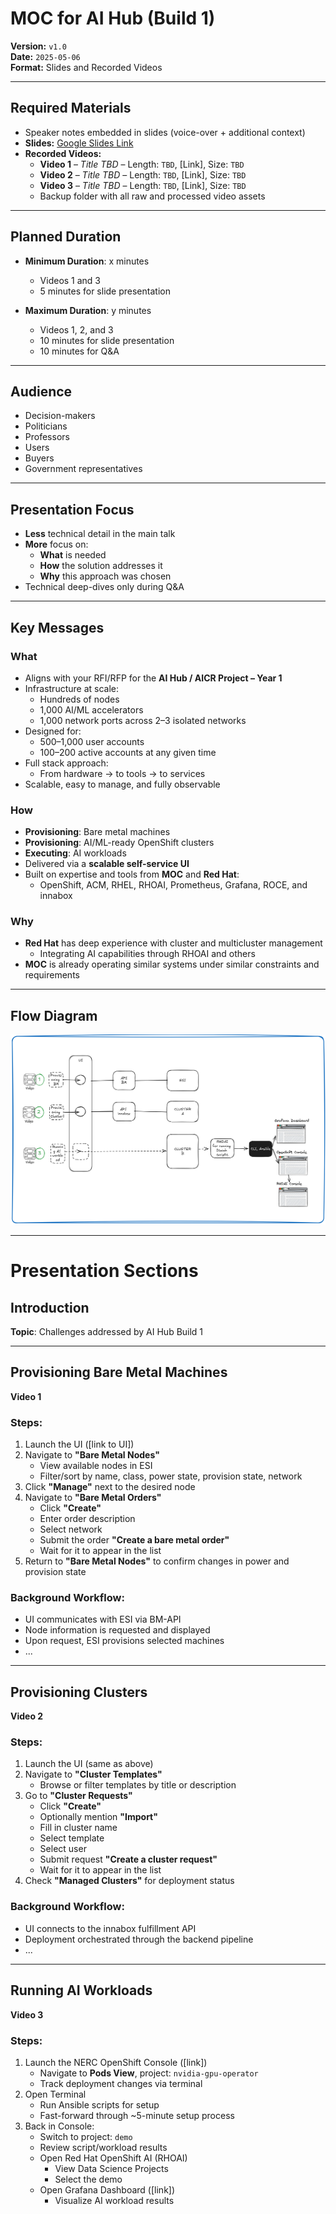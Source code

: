 # MOC for AI Hub (Build 1)  
**Version:** `v1.0`  
**Date:** `2025-05-06`  
**Format:** Slides and Recorded Videos

---

## Required Materials

- Speaker notes embedded in slides (voice-over + additional context)
- **Slides:** [Google Slides Link](https://docs.google.com/presentation/d/1q5lARbFZN6eFlrSLleitlGQkdZSJZ9q3vC6RYmVPAjU/edit?usp=sharing)
- **Recorded Videos:**
  - **Video 1** – *Title TBD* – Length: `TBD`, [Link], Size: `TBD`
  - **Video 2** – *Title TBD* – Length: `TBD`, [Link], Size: `TBD`
  - **Video 3** – *Title TBD* – Length: `TBD`, [Link], Size: `TBD`
  - Backup folder with all raw and processed video assets

---

## Planned Duration

- **Minimum Duration**: x minutes
  - Videos 1 and 3
  - 5 minutes for slide presentation

- **Maximum Duration**:  y minutes
  - Videos 1, 2, and 3
  - 10 minutes for slide presentation
  - 10 minutes for Q&A

---

## Audience

- Decision-makers  
- Politicians  
- Professors  
- Users  
- Buyers  
- Government representatives  

---

## Presentation Focus

- **Less** technical detail in the main talk  
- **More** focus on:
  - **What** is needed
  - **How** the solution addresses it
  - **Why** this approach was chosen
- Technical deep-dives only during Q&A

---
## Key Messages

### What

- Aligns with your RFI/RFP for the **AI Hub / AICR Project – Year 1**
- Infrastructure at scale:
  - Hundreds of nodes
  - 1,000 AI/ML accelerators
  - 1,000 network ports across 2–3 isolated networks
- Designed for:
  - 500–1,000 user accounts
  - 100–200 active accounts at any given time
- Full stack approach:
  - From hardware → to tools → to services
- Scalable, easy to manage, and fully observable

### How

- **Provisioning**: Bare metal machines  
- **Provisioning**: AI/ML-ready OpenShift clusters  
- **Executing**: AI workloads  
- Delivered via a **scalable self-service UI**  
- Built on expertise and tools from **MOC** and **Red Hat**:
  - OpenShift, ACM, RHEL, RHOAI, Prometheus, Grafana, ROCE, and innabox

### Why

- **Red Hat** has deep experience with cluster and multicluster management  
  - Integrating AI capabilities through RHOAI and others  
- **MOC** is already operating similar systems under similar constraints and requirements  

---

## Flow Diagram
![image](.attachments/6d16a585575b640ac3488fdf4b720bae37bde389.png) 

---

# Presentation Sections

## Introduction

**Topic**: Challenges addressed by AI Hub Build 1

---

## Provisioning Bare Metal Machines  
**Video 1**

### Steps:

1. Launch the UI ([link to UI])
2. Navigate to **"Bare Metal Nodes"**
   - View available nodes in ESI
   - Filter/sort by name, class, power state, provision state, network
3. Click **"Manage"** next to the desired node
4. Navigate to **"Bare Metal Orders"**
   - Click **"Create"**
   - Enter order description
   - Select network
   - Submit the order **"Create a bare metal order"**
   - Wait for it to appear in the list
5. Return to **"Bare Metal Nodes"** to confirm changes in power and provision state

### Background Workflow:

- UI communicates with ESI via BM-API
- Node information is requested and displayed
- Upon request, ESI provisions selected machines
- ...

---

## Provisioning Clusters  
**Video 2**

### Steps:

1. Launch the UI (same as above)
2. Navigate to **"Cluster Templates"**
   - Browse or filter templates by title or description 
3. Go to **"Cluster Requests"**
   - Click **"Create"**
   - Optionally mention **"Import"**
   - Fill in cluster name
   - Select template
   - Select user
   - Submit request **"Create a cluster request"**
   - Wait for it to appear in the list
4. Check **"Managed Clusters"** for deployment status

### Background Workflow:

- UI connects to the innabox fulfillment API
- Deployment orchestrated through the backend pipeline
- ...

---

## Running AI Workloads  
**Video 3**

### Steps:

1. Launch the NERC OpenShift Console ([link])
   - Navigate to **Pods View**, project: `nvidia-gpu-operator`
   - Track deployment changes via terminal
2. Open Terminal
   - Run Ansible scripts for setup
   - Fast-forward through ~5-minute setup process
3. Back in Console:
   - Switch to project: `demo`
   - Review script/workload results
   - Open Red Hat OpenShift AI (RHOAI)
     - View Data Science Projects
     - Select the demo
   - Open Grafana Dashboard ([link])
     - Visualize AI workload results
